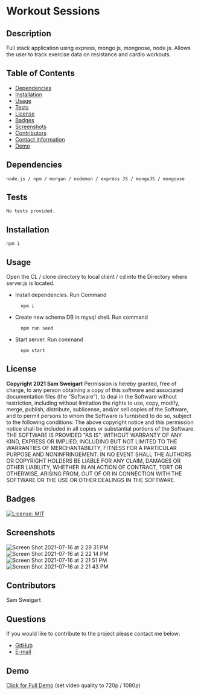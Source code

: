 # __Workout Sessions__

## __Description__
Full stack application using express, mongo js, mongoose, node js. Allows the user to track exercise data on resistance and cardio workouts.
## __Table of Contents__
* [Dependencies](#dependencies)
* [Installation](#installation)
* [Usage](#usage)
* [Tests](#tests)
* [License](#license)
* [Badges](#badges)
* [Screenshots](#screenshots)
* [Contributors](#contributors)
* [Contact Information](#questions)
* [Demo](#demo)
## __Dependencies__
    node.js / npm / morgan / nodemon / express JS / mongoJS / mongoose
## __Tests__
    No tests provided.
## __Installation__
    npm i
## __Usage__
Open the CL / clone directory to local client / cd into the Directory where server.js is located.

* Install dependencies. Run Command
    
        npm i 
    
* Create new schema DB in mysql shell. Run command 
 
        npm run seed 

* Start server. Run command

        npm start

## __License__
__Copyright 2021 Sam Sweigart__
Permission is hereby granted, free of charge, to any person obtaining a copy of this software and associated documentation files (the "Software"), to deal in the Software without restriction, including without limitation the rights to use, copy, modify, merge, publish, distribute, sublicense, and/or sell copies of the Software, and to permit persons to whom the Software is furnished to do so, subject to the following conditions:
The above copyright notice and this permission notice shall be included in all copies or substantial portions of the Software.
THE SOFTWARE IS PROVIDED "AS IS", WITHOUT WARRANTY OF ANY KIND, EXPRESS OR IMPLIED, INCLUDING BUT NOT LIMITED TO THE WARRANTIES OF MERCHANTABILITY, FITNESS FOR A PARTICULAR PURPOSE AND NONINFRINGEMENT. IN NO EVENT SHALL THE AUTHORS OR COPYRIGHT HOLDERS BE LIABLE FOR ANY CLAIM, DAMAGES OR OTHER LIABILITY, WHETHER IN AN ACTION OF CONTRACT, TORT OR OTHERWISE, ARISING FROM, OUT OF OR IN CONNECTION WITH THE SOFTWARE OR THE USE OR OTHER DEALINGS IN THE SOFTWARE.
## __Badges__
[![License: MIT](https://img.shields.io/badge/License-MIT-hotpink.svg)](https://opensource.org/licenses/MIT)
## __Screenshots__
![Screen Shot 2021-07-16 at 2 29 31 PM](https://user-images.githubusercontent.com/56444674/125992548-948ad5a8-e7f3-47fb-a693-0b32cfcb3b48.png)
![Screen Shot 2021-07-16 at 2 22 14 PM](https://user-images.githubusercontent.com/56444674/125992561-854cb97f-53b2-4dc9-a5e7-d97f281b921f.png)
![Screen Shot 2021-07-16 at 2 21 51 PM](https://user-images.githubusercontent.com/56444674/125992569-0cb7aebc-c6bd-4400-bf44-27f5b46d047a.png)
![Screen Shot 2021-07-16 at 2 21 43 PM](https://user-images.githubusercontent.com/56444674/125992576-c24867cd-368a-4d02-a3cb-59cb9f244347.png)
## __Contributors__
Sam Sweigart
## __Questions__
If you would like to contribute to the project please contact me below: 
* [GitHub](https://github.com/gamgee-em)
* [E-mail](mailto:samuel.sweigart@gmail.com)
## __Demo__
[Click for Full Demo]() (set video quality to 720p / 1080p)